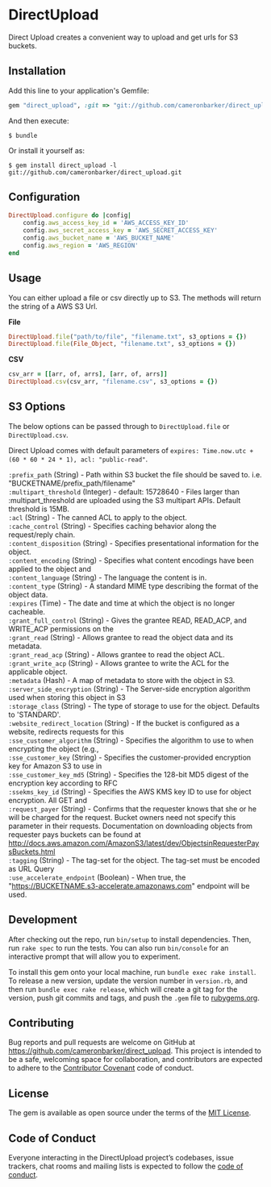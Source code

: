 # DirectUpload

Direct Upload creates a convenient way to upload and get urls for S3 buckets.

## Installation

Add this line to your application's Gemfile:

```ruby
gem "direct_upload", :git => "git://github.com/cameronbarker/direct_upload.git"
```

And then execute:

```
$ bundle
```

Or install it yourself as:

```
$ gem install direct_upload -l git://github.com/cameronbarker/direct_upload.git
```

## Configuration

```ruby
DirectUpload.configure do |config|
    config.aws_access_key_id = 'AWS_ACCESS_KEY_ID'
    config.aws_secret_access_key = 'AWS_SECRET_ACCESS_KEY'
    config.aws_bucket_name = 'AWS_BUCKET_NAME'
    config.aws_region = 'AWS_REGION'
end
```

## Usage

You can either upload a file or csv directly up to S3. The methods will return the string of a AWS S3 Url.

**File**

```ruby
DirectUpload.file("path/to/file", "filename.txt", s3_options = {})
DirectUpload.file(File_Object, "filename.txt", s3_options = {})
```

**CSV**

```ruby
csv_arr = [[arr, of, arrs], [arr, of, arrs]]
DirectUpload.csv(csv_arr, "filename.csv", s3_options = {})
```

## S3 Options

The below options can be passed through to `DirectUpload.file` or `DirectUpload.csv`.

Direct Upload comes with default parameters of `expires: Time.now.utc + (60 * 60 * 24 * 1), acl: "public-read"`.

`:prefix_path` (String) - Path within S3 bucket the file should be saved to. i.e. "BUCKETNAME/prefix_path/filename"  
`:multipart_threshold` (Integer) - default: 15728640 - Files larger than :multipart_threshold are uploaded using the S3 multipart APIs. Default threshold is 15MB.  
`:acl` (String) - The canned ACL to apply to the object.  
`:cache_control` (String) - Specifies caching behavior along the request/reply chain.  
`:content_disposition` (String) - Specifies presentational information for the object.  
`:content_encoding` (String) - Specifies what content encodings have been applied to the object and  
`:content_language` (String) - The language the content is in.  
`:content_type` (String) - A standard MIME type describing the format of the object data.  
`:expires` (Time) - The date and time at which the object is no longer cacheable.  
`:grant_full_control` (String) - Gives the grantee READ, READ_ACP, and WRITE_ACP permissions on the  
`:grant_read` (String) - Allows grantee to read the object data and its metadata.  
`:grant_read_acp` (String) - Allows grantee to read the object ACL.  
`:grant_write_acp` (String) - Allows grantee to write the ACL for the applicable object.  
`:metadata` (Hash) - A map of metadata to store with the object in S3.  
`:server_side_encryption` (String) - The Server-side encryption algorithm used when storing this object in S3  
`:storage_class` (String) - The type of storage to use for the object. Defaults to \'STANDARD\'.  
`:website_redirect_location` (String) - If the bucket is configured as a website, redirects requests for this  
`:sse_customer_algorithm` (String) - Specifies the algorithm to use to when encrypting the object (e.g.,  
`:sse_customer_key` (String) - Specifies the customer-provided encryption key for Amazon S3 to use in  
`:sse_customer_key_md5` (String) - Specifies the 128-bit MD5 digest of the encryption key according to RFC  
`:ssekms_key_id` (String) - Specifies the AWS KMS key ID to use for object encryption. All GET and  
`:request_payer` (String) - Confirms that the requester knows that she or he will be charged for the request. Bucket owners need not specify this parameter in their requests. Documentation on downloading objects from requester pays buckets can be found at http://docs.aws.amazon.com/AmazonS3/latest/dev/ObjectsinRequesterPaysBuckets.html  
`:tagging` (String) - The tag-set for the object. The tag-set must be encoded as URL Query  
`:use_accelerate_endpoint` (Boolean) - When true, the "https://BUCKETNAME.s3-accelerate.amazonaws.com" endpoint will be used.

## Development

After checking out the repo, run `bin/setup` to install dependencies. Then, run `rake spec` to run the tests. You can also run `bin/console` for an interactive prompt that will allow you to experiment.

To install this gem onto your local machine, run `bundle exec rake install`. To release a new version, update the version number in `version.rb`, and then run `bundle exec rake release`, which will create a git tag for the version, push git commits and tags, and push the `.gem` file to [rubygems.org](https://rubygems.org).

## Contributing

Bug reports and pull requests are welcome on GitHub at https://github.com/cameronbarker/direct_upload. This project is intended to be a safe, welcoming space for collaboration, and contributors are expected to adhere to the [Contributor Covenant](http://contributor-covenant.org) code of conduct.

## License

The gem is available as open source under the terms of the [MIT License](https://opensource.org/licenses/MIT).

## Code of Conduct

Everyone interacting in the DirectUpload project’s codebases, issue trackers, chat rooms and mailing lists is expected to follow the [code of conduct](https://github.com/cameronbarker/direct_upload/blob/master/CODE_OF_CONDUCT.md).
